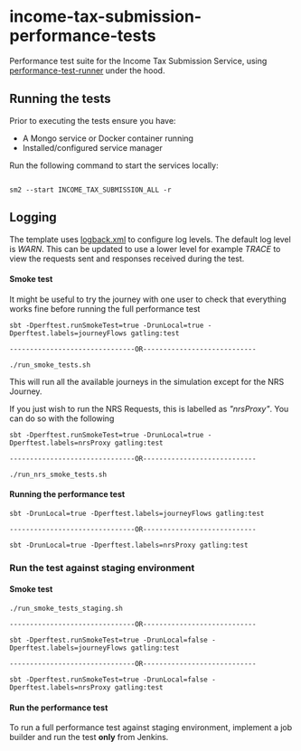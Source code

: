 # income-tax-submission-performance-tests
Performance test suite for the Income Tax Submission Service, using [performance-test-runner](https://github.com/hmrc/performance-test-runner) under the hood.

## Running the tests

Prior to executing the tests ensure you have:

* A Mongo service or Docker container running
* Installed/configured service manager

Run the following command to start the services locally:
```

sm2 --start INCOME_TAX_SUBMISSION_ALL -r

```

## Logging

The template uses [logback.xml](src/test/resources) to configure log levels. The default log level is *WARN*. This can be updated to use a lower level for example *TRACE* to view the requests sent and responses received during the test.

#### Smoke test

It might be useful to try the journey with one user to check that everything works fine before running the full performance test
```
sbt -Dperftest.runSmokeTest=true -DrunLocal=true -Dperftest.labels=journeyFlows gatling:test

-------------------------------OR----------------------------

./run_smoke_tests.sh
```
This will run all the available journeys in the simulation except for the NRS Journey. 

If you just wish to run the NRS Requests, this is labelled as *"nrsProxy"*. You can do so with the following

```
sbt -Dperftest.runSmokeTest=true -DrunLocal=true -Dperftest.labels=nrsProxy gatling:test

-------------------------------OR----------------------------

./run_nrs_smoke_tests.sh
```

#### Running the performance test
```
sbt -DrunLocal=true -Dperftest.labels=journeyFlows gatling:test

-------------------------------OR----------------------------

sbt -DrunLocal=true -Dperftest.labels=nrsProxy gatling:test
```
### Run the test against staging environment

#### Smoke test
```
./run_smoke_tests_staging.sh

-------------------------------OR----------------------------

sbt -Dperftest.runSmokeTest=true -DrunLocal=false -Dperftest.labels=journeyFlows gatling:test

-------------------------------OR----------------------------

sbt -Dperftest.runSmokeTest=true -DrunLocal=false -Dperftest.labels=nrsProxy gatling:test
```

#### Run the performance test

To run a full performance test against staging environment, implement a job builder and run the test **only** from Jenkins.
